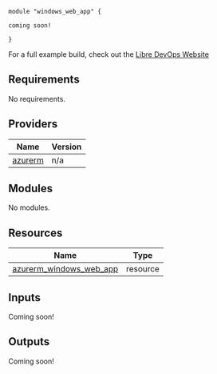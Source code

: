 ```hcl
module "windows_web_app" {

coming soon!

}
```

For a full example build, check out the [Libre DevOps Website](https://www.libredevops.org/quickstart/utils/terraform/using-lbdo-tf-modules-example.html)

## Requirements

No requirements.

## Providers

| Name | Version |
|------|---------|
| <a name="provider_azurerm"></a> [azurerm](#provider\_azurerm) | n/a |

## Modules

No modules.

## Resources

| Name | Type |
|------|------|
| [azurerm_windows_web_app](https://registry.terraform.io/providers/hashicorp/azurerm/latest/docs/resources/windows_web_app) | resource |

## Inputs

Coming soon!

## Outputs

Coming soon!
